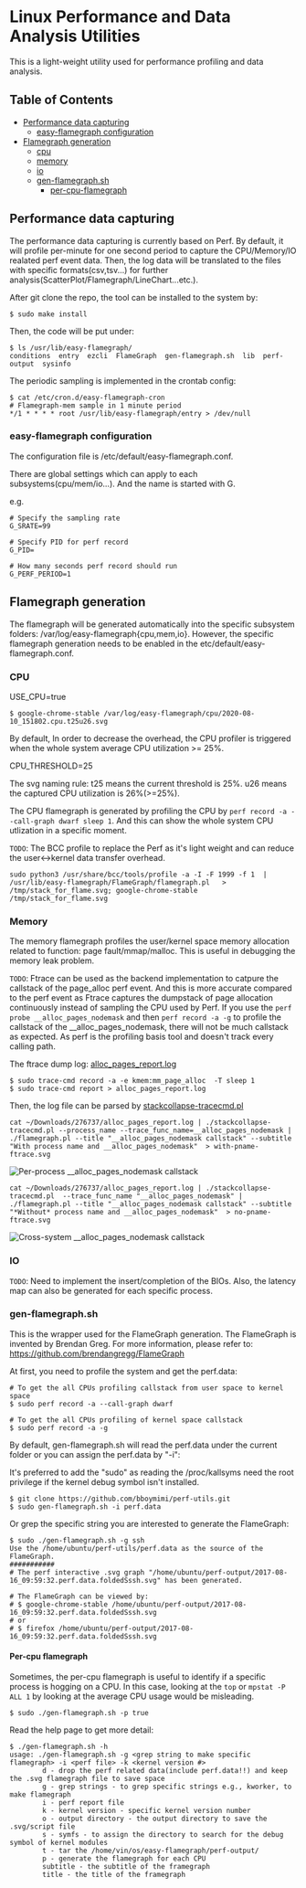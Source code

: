 # Linux Performance and Data Analysis Utilities

This is a light-weight utility used for performance profiling and data analysis.

## Table of Contents

- [Performance data capturing](#performance-data-capturing)
  - [easy-flamegraph configuration](#easy-flamegraph-configuration)
- [Flamegraph generation](#flamegraph-generation)
  - [cpu](#cpu)
  - [memory](#memory)
  - [io](#io)
  - [gen-flamegraph.sh](#gen-flamegraphsh)
    - [per-cpu-flamegraph](#per-cpu-flamegraph)

## Performance data capturing

The performance data capturing is currently based on Perf. By default, it will profile per-minute for one second period to capture the CPU/Memory/IO realated perf event data. Then, the log data will be translated to the files with specific formats(csv,tsv...) for further analysis(ScatterPlot/Flamegraph/LineChart...etc.).

After git clone the repo, the tool can be installed to the system by:

```
$ sudo make install
```

Then, the code will be put under:

```
$ ls /usr/lib/easy-flamegraph/
conditions  entry  ezcli  FlameGraph  gen-flamegraph.sh  lib  perf-output  sysinfo
```

The periodic sampling is implemented in the crontab config:
```
$ cat /etc/cron.d/easy-flamegraph-cron
# Flamegraph-mem sample in 1 minute period
*/1 * * * * root /usr/lib/easy-flamegraph/entry > /dev/null
```


### easy-flamegraph configuration
The configuration file is /etc/default/easy-flamegraph.conf.

There are global settings which can apply to each subsystems(cpu/mem/io...). And the name is started with G.

e.g.

```
# Specify the sampling rate
G_SRATE=99

# Specify PID for perf record
G_PID=

# How many seconds perf record should run
G_PERF_PERIOD=1
```


## Flamegraph generation
The flamegraph will be generated automatically into the specific subsystem folders: /var/log/easy-flamegraph{cpu,mem,io}. However, the specific flamegraph generation needs to be enabled in the etc/default/easy-flamegraph.conf.


### CPU
USE_CPU=true

```
$ google-chrome-stable /var/log/easy-flamegraph/cpu/2020-08-10_151802.cpu.t25u26.svg
```

By default, In order to decrease the overhead, the CPU profiler is triggered when the whole system average CPU utilization >= 25%.

CPU_THRESHOLD=25

The svg naming rule: t25 means the current threshold is 25%. u26 means the captured CPU utilization is 26%(>=25%).

The CPU flamegraph is generated by profiling the CPU by ```perf record -a --call-graph dwarf sleep 1```. And this can show the whole system CPU utlization in a specific moment.

`TODO`: The BCC profile to replace the Perf as it's light weight and can reduce the user<->kernel data transfer overhead.
```
sudo python3 /usr/share/bcc/tools/profile -a -I -F 1999 -f 1  | /usr/lib/easy-flamegraph/FlameGraph/flamegraph.pl   > /tmp/stack_for_flame.svg; google-chrome-stable /tmp/stack_for_flame.svg
```

### Memory
The memory flamegraph profiles the user/kernel space memory allocation related to function: page fault/mmap/malloc. This is useful in debugging the memory leak problem.

`TODO`: Ftrace can be used as the backend implementation to catpure the callstack of the page_alloc perf event. And this is more accurate compared to the perf event as Ftrace captures the dumpstack of page allocation continuously instead of sampling the CPU used by Perf. If you use the ```perf probe __alloc_pages_nodemask``` and then ```perf record -a -g``` to profile the callstack of the __alloc_pages_nodemask, there will not be much callstack as expected. As perf is the profiling basis tool and doesn't track every calling path.

The ftrace dump log: [alloc_pages_report.log](https://people.canonical.com/~gavinguo/276737/alloc_pages_report.log)

```
$ sudo trace-cmd record -a -e kmem:mm_page_alloc  -T sleep 1
$ sudo trace-cmd report > alloc_pages_report.log
```

Then, the log file can be parsed by [stackcollapse-tracecmd.pl](https://github.com/bboymimi/FlameGraph/blob/gavin/stackcollapse-tracecmd.pl)

```
cat ~/Downloads/276737/alloc_pages_report.log | ./stackcollapse-tracecmd.pl --process_name --trace_func_name=__alloc_pages_nodemask | ./flamegraph.pl --title "__alloc_pages_nodemask callstack" --subtitle "With process name and __alloc_pages_nodemask"  > with-pname-ftrace.svg
```

![Per-process __alloc_pages_nodemask callstack](docs/with-pname-ftrace.svg)

```
cat ~/Downloads/276737/alloc_pages_report.log | ./stackcollapse-tracecmd.pl  --trace_func_name "__alloc_pages_nodemask" | ./flamegraph.pl --title "__alloc_pages_nodemask callstack" --subtitle "*Without* process name and __alloc_pages_nodemask"  > no-pname-ftrace.svg
```

![Cross-system __alloc_pages_nodemask callstack](docs/no-pname-ftrace.svg)


### IO
`TODO`: Need to implement the insert/completion of the BIOs. Also, the latency map can also be generated for each specific process.

### gen-flamegraph.sh
This is the wrapper used for the FlameGraph generation. The FlameGraph is invented by Brendan Greg. For more information, please refer to: https://github.com/brendangregg/FlameGraph

At first, you need to profile the system and get the perf.data:

```
# To get the all CPUs profiling callstack from user space to kernel space
$ sudo perf record -a --call-graph dwarf

# To get the all CPUs profiling of kernel space callstack
$ sudo perf record -a -g
```

By default, gen-flamegraph.sh will read the perf.data under the current folder or you can assign the perf.data by \"-i\":

It's preferred to add the \"sudo\" as reading the /proc/kallsyms need the root privilege if the kernel debug symbol isn't installed.

```
$ git clone https://github.com/bboymimi/perf-utils.git
$ sudo gen-flamegraph.sh -i perf.data
```

Or grep the specific string you are interested to generate the FlameGraph:

```
$ sudo ./gen-flamegraph.sh -g ssh
Use the /home/ubuntu/perf-utils/perf.data as the source of the FlameGraph.
###########
# The perf interactive .svg graph "/home/ubuntu/perf-output/2017-08-16_09:59:32.perf.data.foldedSssh.svg" has been generated.

# The FlameGraph can be viewed by:
# $ google-chrome-stable /home/ubuntu/perf-output/2017-08-16_09:59:32.perf.data.foldedSssh.svg
# or
# $ firefox /home/ubuntu/perf-output/2017-08-16_09:59:32.perf.data.foldedSssh.svg

```

#### Per-cpu flamegraph
Sometimes, the per-cpu flamegraph is useful to identify if a specific process is hogging on a CPU. In this case, looking at the `top` or ```mpstat -P ALL 1``` by looking at the average CPU usage would be misleading.

```$ sudo ./gen-flamegraph.sh -p true```

Read the help page to get more detail:

```
$ ./gen-flamegraph.sh -h
usage: ./gen-flamegraph.sh -g <grep string to make specific flamegraph> -i <perf file> -k <kernel version #>
        d - drop the perf related data(include perf.data!!) and keep the .svg flamegraph file to save space
        g - grep strings - to grep specific strings e.g., kworker, to make flamegraph
        i - perf report file
        k - kernel version - specific kernel version number
        o - output directory - the output directory to save the .svg/script file
        s - symfs - to assign the directory to search for the debug symbol of kernel modules
        t - tar the /home/vin/os/easy-flamegraph/perf-output/
        p - generate the flamegraph for each CPU
        subtitle - the subtitle of the framegraph
        title - the title of the framegraph
```
